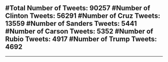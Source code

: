 #Total Number of Tweets: 90257 
#Number of Clinton Tweets: 56291
#Number of Cruz Tweets: 13559
#Number of Sanders Tweets: 5441
#Number of Carson Tweets: 5352
#Number of Rubio Tweets: 4917
#Number of Trump Tweets: 4692
---
---
